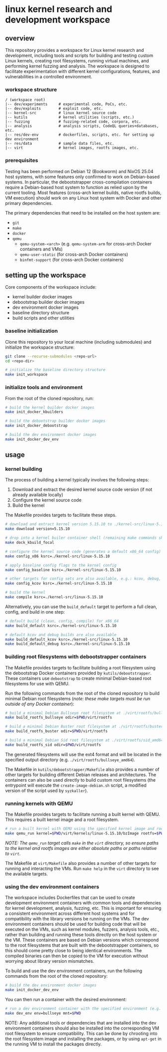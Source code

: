 # linux kernel research and development workspace

## overview

This repository provides a workspace for Linux kernel research and development, including tools and scripts for building and testing custom Linux kernels, creating root filesystems, running virtual machines, and performing kernel fuzzing and analysis. The workspace is designed to facilitate experimentation with different kernel configurations, features, and vulnerabilities in a controlled environment.

### workspace structure

```
/ (workspace root)
|-- dev/experiments     # experimental code, PoCs, etc.
|-- dev/exploits        # exploit code, etc.
|-- kernel-src          # linux kernel source code
|-- kutils              # kernel utilities (scripts, etc.)
|-- fuzzing             # fuzzing-related code, corpora, etc.
|-- analysis            # analysis scripts, CodeQL queries+databases, etc.
|-- res/dev-env         # dockerfiles, scripts, etc. for setting up dev environment
|-- res/data            # sample data files, etc.
|-- virt                # kernel images, rootfs images, etc.
```

### prerequisites

Testing has been performed on Debian 12 (Bookworm) and NixOS 25.04 host systems, with some features only confirmed to work on Debian-based systems. In particular, the debootstrapper cross-compilation containers require a Debian-based host system to function as relied upon by the current tooling. Most features (cross-arch kernel builds, native rootfs builds, VM execution) should work on any Linux host system with Docker and other primary dependencies.

The primary dependencies that need to be installed on the host system are:
- `git`
- `make`
- `docker`
- `qemu`
    - `qemu-system-<arch>` (e.g. `qemu-system-arm` for cross-arch Docker containers and VMs)
    - `qemu-user-static` (for cross-arch Docker containers)
    - `binfmt-support` (for cross-arch Docker containers)


## setting up the workspace

Core components of the workspace include:
- kernel builder docker images
- debootstrap builder docker images
- dev environment docker images
- baseline directory structure
- build scripts and other utilities

### baseline initialization

Clone this repository to your local machine (including submodules) and initialize the workspace structure:

```bash
git clone --recurse-submodules <repo-url>
cd <repo-dir>

# initialize the baseline directory structure
make init_workspace
```

### initialize tools and environment

From the root of the cloned repository, run:

```bash
# build the kernel builder docker images
make init_docker_kbuilders

# build the debootstrap builder docker images
make init_docker_debootstrap

# build the dev environment docker images
make init_docker_dev_env
```

## usage

### kernel building

The process of building a kernel typically involves the following steps:
1. Download and extract the desired kernel source code version (if not already available locally)
2. Configure the kernel source code
3. Build the kernel

The Makefile provides targets to facilitate these steps.

```bash
# download and extract kernel version 5.15.10 to ./kernel-src/linux-5.15.10
make download version=5.15.10

# drop into a kernel builer container shell (remaining make commands should be run inside the container)
make dock_kbuild_focal

# configure the kernel source code (generates a default x86_64 config)
make config_x86 ksrc=./kernel-src/linux-5.15.10

# apply baseline config flags to the kernel config
make config_baseline ksrc=./kernel-src/linux-5.15.10

# other targets for config sets are also available, e.g.: kcov, debug, etc.
make config_kcov ksrc=./kernel-src/linux-5.15.10

# build the kernel
make compile ksrc=./kernel-src/linux-5.15.10
```

Alternatively, you can use the `build_default` target to perform a full clean, config, and build in one step:

```bash
# default build (clean, config, compile) for x86_64
make build_default ksrc=./kernel-src/linux-5.15.10

# default kcov and debug builds are also available
make build_default_kcov ksrc=./kernel-src/linux-5.15.10
make build_default_debug ksrc=./kernel-src/linux-5.15.10
```

### building root filesystems with debootstrapper containers

The Makefile provides targets to facilitate building a root filesystem using the debootstrap Docker containers provided by `kutils/debootstrapper`. These containers use `debootstrap` to create minimal Debian-based root filesystems for use with QEMU.

Run the following commands from the root of the cloned repository to build minimal Debian root filesystems (_note: these make targets must be run outside of any Docker container_):

```bash
# build a minimal Debian Bullseye root filesystem at ./virt/rootfs/bullseye_amd64
make build_rootfs_bullseye odir=$PWD/virt/rootfs

# build a minimal Debian Buster root filesystem at ./virt/rootfs/buster_amd64
make build_rootfs_buster odir=$PWD/virt/rootfs

# build a minimal Debian Sid root filesystem at ./virt/rootfs/sid_amd64
make build_rootfs_sid odir=$PWD/virt/rootfs
```

The generated filesystems will use the ext4 format and will be located in the specified output directory (e.g. `./virt/rootfs/bullseye_amd64`).

The Makefile in `kutils/debootstrapper/Makefile` also provides a number of other targets for building different Debian releases and architectures. The containers can also be used directly to build custom root filesystems (the entrypoint will execute the `create-image-debian.sh` script, a modified version of the script used by `syzkaller`).

### running kernels with QEMU

The Makefile provides targets to facilitate running a built kernel with QEMU. This requires a built kernel image and a root filesystem.

```bash
# run a built kernel with QEMU using the specified kernel image and root filesystem
make qemu_run kernel=$PWD/virt/kernels/linux-5.15.10/bzImage rootfs=$PWD/virt/rootfs/bullseye_amd64/bullseye_amd64.img
```

_NOTE: The `qemu_run` target calls `make` in the `virt` directory, so ensure paths to the kernel and rootfs images are either absolute paths or paths relative to `virt`._

The Makefile at `virt/Makefile` also provides a number of other targets for running and interacting the VMs. Run `make help` in the `virt` directory to see the available targets.

### using the dev environment containers

The workspace includes Dockerfiles that can be used to create development environment containers with common tools and dependencies for kernel development, analysis, fuzzing, etc. This is important for ensuring a consistent environment across different host systems and for compatibility with the library versions be running on the VMs. The dev environment containers should be used for building code that will be executed on the VMs, such as kernel modules, fuzzers, analysis tools, etc., rather than building and running these tools directly on the host system or the VM. These containers are based on Debian versions which correspond to the root filesystems that are built with the debootstrapper containers, so this should come pretty close to being identical environments. The compiled binaries can then be copied to the VM for execution without worrying about library version mismatches.

To build and use the dev environment containers, run the following commands from the root of the cloned repository:

```bash
# build the dev environment docker images
make init_docker_dev_env
```

You can then run a container with the desired environment:

```bash
# run a dev environment container with the specified environment (e.g. bullseye)
make dev_env env=bullseye mnt=$PWD
```

NOTE: Any additional tools or dependencies that are installed into the dev environment containers should also be installed into the corresponding VM root filesystem to ensure compatibility. This can be done by chrooting into the root filesystem image and installing the packages, or by using `apt-get` in the running VM to install the packages directly.